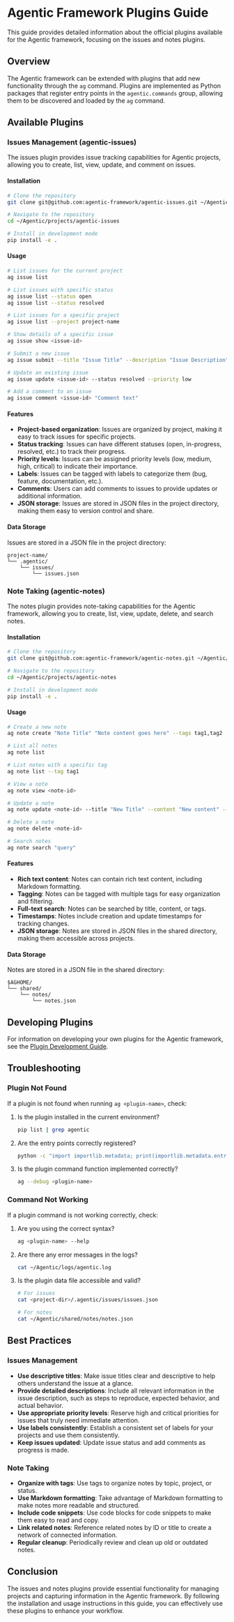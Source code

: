 # Agentic Framework Plugins Guide

This guide provides detailed information about the official plugins available for the Agentic framework, focusing on the issues and notes plugins.

## Overview

The Agentic framework can be extended with plugins that add new functionality through the `ag` command. Plugins are implemented as Python packages that register entry points in the `agentic.commands` group, allowing them to be discovered and loaded by the `ag` command.

## Available Plugins

### Issues Management (agentic-issues)

The issues plugin provides issue tracking capabilities for Agentic projects, allowing you to create, list, view, update, and comment on issues.

#### Installation

```bash
# Clone the repository
git clone git@github.com:agentic-framework/agentic-issues.git ~/Agentic/projects/agentic-issues

# Navigate to the repository
cd ~/Agentic/projects/agentic-issues

# Install in development mode
pip install -e .
```

#### Usage

```bash
# List issues for the current project
ag issue list

# List issues with specific status
ag issue list --status open
ag issue list --status resolved

# List issues for a specific project
ag issue list --project project-name

# Show details of a specific issue
ag issue show <issue-id>

# Submit a new issue
ag issue submit --title "Issue Title" --description "Issue Description" --priority medium --labels bug,feature

# Update an existing issue
ag issue update <issue-id> --status resolved --priority low

# Add a comment to an issue
ag issue comment <issue-id> "Comment text"
```

#### Features

- **Project-based organization**: Issues are organized by project, making it easy to track issues for specific projects.
- **Status tracking**: Issues can have different statuses (open, in-progress, resolved, etc.) to track their progress.
- **Priority levels**: Issues can be assigned priority levels (low, medium, high, critical) to indicate their importance.
- **Labels**: Issues can be tagged with labels to categorize them (bug, feature, documentation, etc.).
- **Comments**: Users can add comments to issues to provide updates or additional information.
- **JSON storage**: Issues are stored in JSON files in the project directory, making them easy to version control and share.

#### Data Storage

Issues are stored in a JSON file in the project directory:

```
project-name/
└── .agentic/
    └── issues/
        └── issues.json
```

### Note Taking (agentic-notes)

The notes plugin provides note-taking capabilities for the Agentic framework, allowing you to create, list, view, update, delete, and search notes.

#### Installation

```bash
# Clone the repository
git clone git@github.com:agentic-framework/agentic-notes.git ~/Agentic/projects/agentic-notes

# Navigate to the repository
cd ~/Agentic/projects/agentic-notes

# Install in development mode
pip install -e .
```

#### Usage

```bash
# Create a new note
ag note create "Note Title" "Note content goes here" --tags tag1,tag2

# List all notes
ag note list

# List notes with a specific tag
ag note list --tag tag1

# View a note
ag note view <note-id>

# Update a note
ag note update <note-id> --title "New Title" --content "New content" --tags tag1,tag3

# Delete a note
ag note delete <note-id>

# Search notes
ag note search "query"
```

#### Features

- **Rich text content**: Notes can contain rich text content, including Markdown formatting.
- **Tagging**: Notes can be tagged with multiple tags for easy organization and filtering.
- **Full-text search**: Notes can be searched by title, content, or tags.
- **Timestamps**: Notes include creation and update timestamps for tracking changes.
- **JSON storage**: Notes are stored in JSON files in the shared directory, making them accessible across projects.

#### Data Storage

Notes are stored in a JSON file in the shared directory:

```
$AGHOME/
└── shared/
    └── notes/
        └── notes.json
```

## Developing Plugins

For information on developing your own plugins for the Agentic framework, see the [Plugin Development Guide](PLUGIN_DEVELOPMENT.md).

## Troubleshooting

### Plugin Not Found

If a plugin is not found when running `ag <plugin-name>`, check:

1. Is the plugin installed in the current environment?
   ```bash
   pip list | grep agentic
   ```

2. Are the entry points correctly registered?
   ```bash
   python -c "import importlib.metadata; print(importlib.metadata.entry_points(group='agentic.commands'))"
   ```

3. Is the plugin command function implemented correctly?
   ```bash
   ag --debug <plugin-name>
   ```

### Command Not Working

If a plugin command is not working correctly, check:

1. Are you using the correct syntax?
   ```bash
   ag <plugin-name> --help
   ```

2. Are there any error messages in the logs?
   ```bash
   cat ~/Agentic/logs/agentic.log
   ```

3. Is the plugin data file accessible and valid?
   ```bash
   # For issues
   cat <project-dir>/.agentic/issues/issues.json
   
   # For notes
   cat ~/Agentic/shared/notes/notes.json
   ```

## Best Practices

### Issues Management

- **Use descriptive titles**: Make issue titles clear and descriptive to help others understand the issue at a glance.
- **Provide detailed descriptions**: Include all relevant information in the issue description, such as steps to reproduce, expected behavior, and actual behavior.
- **Use appropriate priority levels**: Reserve high and critical priorities for issues that truly need immediate attention.
- **Use labels consistently**: Establish a consistent set of labels for your projects and use them consistently.
- **Keep issues updated**: Update issue status and add comments as progress is made.

### Note Taking

- **Organize with tags**: Use tags to organize notes by topic, project, or status.
- **Use Markdown formatting**: Take advantage of Markdown formatting to make notes more readable and structured.
- **Include code snippets**: Use code blocks for code snippets to make them easy to read and copy.
- **Link related notes**: Reference related notes by ID or title to create a network of connected information.
- **Regular cleanup**: Periodically review and clean up old or outdated notes.

## Conclusion

The issues and notes plugins provide essential functionality for managing projects and capturing information in the Agentic framework. By following the installation and usage instructions in this guide, you can effectively use these plugins to enhance your workflow.
